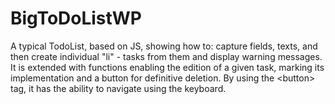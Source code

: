 # BigToDoListWP
A typical TodoList, based on JS,  showing how to: capture fields, texts, and then create individual "li" - tasks from them and display warning messages. It is extended with functions enabling the edition of a given task, marking its implementation and a button for definitive deletion. By using the &lt;button> tag, it has the ability to navigate using the keyboard.
